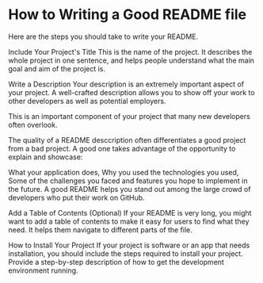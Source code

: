 # How to Writing a Good README file

Here are the steps you should take to write your README.

Include Your Project's Title
This is the name of the project. It describes the whole project in one sentence, and helps people understand what the main goal and aim of the project is.

Write a Description
Your description is an extremely important aspect of your project. A well-crafted description allows you to show off your work to other developers as well as potential employers.

This is an important component of your project that many new developers often overlook.

The quality of a README desccription often differentiates a good project from a bad project. A good one takes advantage of the opportunity to explain and showcase:

What your application does,
Why you used the technologies you used,
Some of the challenges you faced and features you hope to implement in the future.
A good README helps you stand out among the large crowd of developers who put their work on GitHub.

Add a Table of Contents (Optional)
If your README is very long, you might want to add a table of contents to make it easy for users to find what they need. It helps them navigate to different parts of the file.

How to Install Your Project
If your project is software or an app that needs installation, you should include the steps required to install your project. Provide a step-by-step description of how to get the development environment running.
